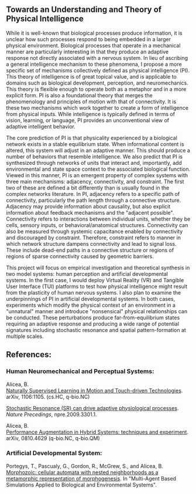 ## Towards an Understanding and Theory of Physical Intelligence

While it is well-known that biological processes produce information, it is unclear how such processes respond to being embedded in a larger physical environment. Biological processes that operate in a mechanical manner are particularly interesting in that they produce an adaptive response not directly associated with a nervous system. In lieu of ascribing a general intelligence mechanism to these phenomena, I propose a more specific set of mechanisms collectively defined as physical intelligence (PI). This theory of intelligence is of great topical value, and is applicable to domains such as biological development, perception, and neuromechanics. This theory is flexible enough to operate both as a metaphor and in a more explicit form. PI is also a foundational theory that merges the phenomenology and principles of motion with that of connectivity. It is these two mechanisms which work together to create a form of intelligence from physical inputs. While intelligence is typically defined in terms of vision, learning, or language, PI provides an unconventional view of adaptive intelligent behavior. 

The core prediction of PI is that physicality experienced by a biological network exists in a stable equilibrium state. When informational content is altered, this system will adjust in an adaptive manner. This should produce a number of behaviors that resemble intelligence. We also predict that PI is synthesized through networks of units that interact and, importantly, add environmental and state space context to the associated biological function. Viewed in this manner, PI is an emergent property of complex systems with three main mechanisms: adjacency, connectivity, and constraint. The first two of these are defined a bit differently than is usually found in the complex networks literature. In PI, adjacency refers to a specific path of connectivity, particularly the path length through a connective structure. Adjacency may provide information about causality, but also explicit information about feedback mechanisms and the "adjacent possible". Connectivity refers to interactions between individual units, whether they be cells, sensory inputs, or behavioral/anatomical structures. Connectivity can also be measured through systemic capacitance enabled by connectivity and discouraged by constraint. Therefore, constraint refers to manner in which network structure dampens connectivity and lead to signal loss. These include dead-end paths in a connective structure or regions of regions of sparse connectivity caused by geometric barriers.

This project will focus on empirical investigation and theoretical synthesis in two model systems: human perception and artificial developmental systems. In the first case, I would deploy Virtual Reality (VR) and Tangible User Interface (TUI) platforms to test how physical intelligence might result from the plasticity of human nervous systems. I also plan to examine the underpinnings of PI in artificial developmental systems.  In both cases, experiments which modify the physical context of an environment in a "unnatural" manner and introduce "nonsensical" physical relationships can be conducted. These perturbations produce far-from-equilibrium states requiring an adaptive response and producing a wide range of potential signatures including stochastic resonance and spatial pattern-formation at multiple scales.

## References:

### Human Neuromechanical and Perceptual Systems:

Alicea, B.  
[Naturally Supervised Learning in Motion and Touch-driven Technologies](https://arxiv.org/abs/1106.1105). arXiv, 1106:1105. (cs.HC, q-bio.NC)

[Stochastic Resonance (SR) can drive adaptive physiological processes](http://precedings.nature.com/documents/3301/version/1). _Nature Precedings_, npre.2009.3301.1.  

Alicea, B.  
[Performance Augmentation in Hybrid Systems: techniques and experiment](https://arxiv.org/abs/0810.4629). arXiv, 0810.4629 (q-bio.NC, q-bio.QM)  

### Artificial Developmental System:

Portegys, T., Pascualy, G., Gordon, R., McGrew, S., and Alicea, B.  
[Morphozoic: cellular automata with nested neighborhoods as a metamorphic representation of morphogenesis](https://www.academia.edu/30534372/Morphozoic_Cellular_Automata_with_Nested_Neighborhoods_as_a_Metamorphic_Representation_of_Morphogenesis). In "Multi-Agent Based Simulations Applied to Biological and Environmental Systems".  
